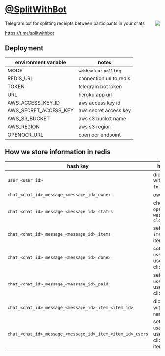 [@SplitWithBot](https://t.me/splitwithbot)
==========================================

<img align="right" src="http://is5.mzstatic.com/image/thumb/Purple122/v4/e5/f7/6f/e5f76f46-c4e3-f43a-f7b6-a78877f63a9b/source/175x175bb.png">
Telegram bot for splitting receipts between participants in your chats

https://t.me/splitwithbot

## Deployment
 
| environment variable  | notes                   |
|-----------------------|-------------------------|
| MODE                  | `webhook` or `polling`  |
| REDIS_URL             | connection url to redis |
| TOKEN                 | telegram bot token      |
| URL                   | heroku app url          |
| AWS_ACCESS_KEY_ID     | aws access key id       |
| AWS_SECRET_ACCESS_KEY | aws secret access key   |
| AWS_S3_BUCKET         | aws s3 bucket name      |
| AWS_REGION            | aws s3 region           |
| OPENOCR_URL           | open ocr endpoint       |

## How we store information in redis
| hash key                                                   | hash value                                      |
|------------------------------------------------------------|-------------------------------------------------|
| `user_<user_id>`                                           | dictionary with fields `un`, `fn`, `ln`         |
| `chat_<chat_id>_message_<message_id>_owner`                | owner id                                        |
| `chat_<chat_id>_message_<message_id>_status`               | check status `open`, `wait_payments`, `closed`  |
| `chat_<chat_id>_message_<message_id>_items`                | set with `item_id` of items                     |
| `chat_<chat_id>_message_<message_id>_done>`                | set with `user_id` of users who clicked `done`  |
| `chat_<chat_id>_message_<message_id>_paid`                 | set with `user_id` of users who clicked `paid`  |
|`chat_<chat_id>_message_<message_id>_item_<item_id>`        | dictionary with fields `name`, `price`          |
| `chat_<chat_id>_message_<message_id>_item_<item_id>_users` | set with `user_id` of users who clicked on item |

